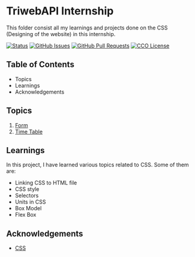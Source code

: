 # TriwebAPI Internship
This folder consist all my learnings and projects done on the CSS (Designing of the website) in this internship.

[![Status](https://img.shields.io/badge/status-active-success.svg)](https://github.com/krish3742/TriwebAPI-Learning/) [![GitHub Issues](https://img.shields.io/github/issues/krish3742/TriwebAPI-Learning.svg)](https://github.com/krish3742/TriwebAPI-Learning/issues) [![GitHub Pull Requests](https://img.shields.io/github/issues-pr/krish3742/TriwebAPI-Learning.svg)](https://github.com/krish3742/TriwebAPI-Learning/pulls) [![CCO License](https://img.shields.io/badge/license-CCO-yellow.svg)](https://creativecommons.org/publicdomain/zero/1.0/)

## Table of Contents

 - Topics
 - Learnings
 - Acknowledgements

## Topics
 
 1. [Form](https://github.com/krish3742/TriwebAPI-Learning/blob/main/CSS/Form/readme.md)
 2. [Time Table](https://github.com/krish3742/TriwebAPI-Learning/blob/main/CSS/Time-Table/readme.md)

## Learnings

In this project, I have learned various topics related to CSS. Some of them are:

- Linking CSS to HTML file
- CSS style
- Selectors
- Units in CSS
- Box Model
- Flex Box

## Acknowledgements

 - [CSS](https://www.w3schools.com/css/)
 
